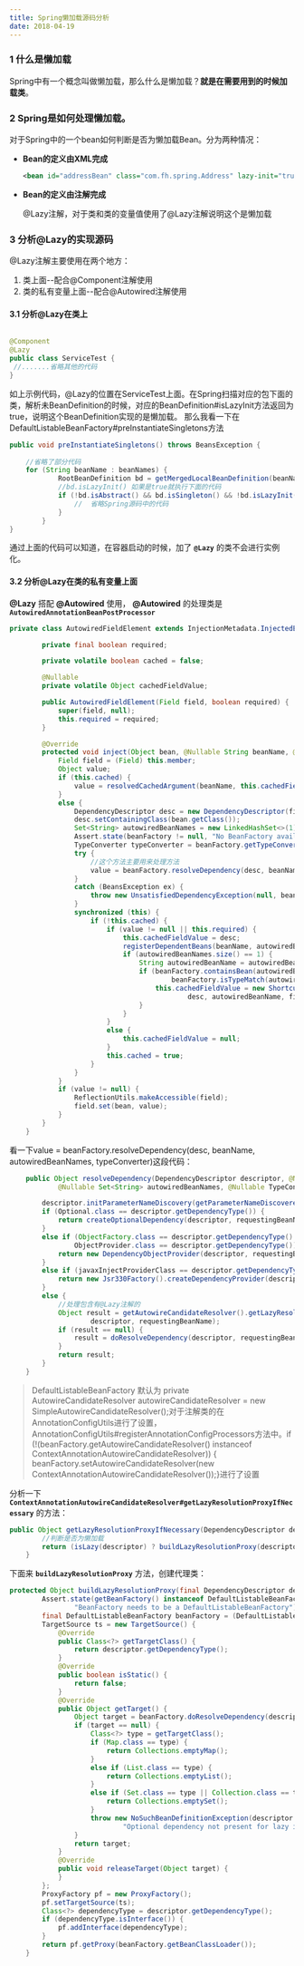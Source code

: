 ```yaml
---
title: Spring懒加载源码分析
date: 2018-04-19
---
```

### 1 什么是懒加载
Spring中有一个概念叫做懒加载，那么什么是懒加载？**就是在需要用到的时候加载类**。
### 2 Spring是如何处理懒加载。
对于Spring中的一个bean如何判断是否为懒加载Bean。分为两种情况：  
- **Bean的定义由XML完成**

  ```xml
  <bean id="addressBean" class="com.fh.spring.Address" lazy-init="true" />
  ```

- **Bean的定义由注解完成**

  @Lazy注解，对于类和类的变量值使用了@Lazy注解说明这个是懒加载

### 3 分析@Lazy的实现源码
@Lazy注解主要使用在两个地方：
1. 类上面--配合@Component注解使用
2. 类的私有变量上面--配合@Autowired注解使用

#### 3.1 分析@Lazy在类上

```java

@Component
@Lazy
public class ServiceTest {
 //.......省略其他的代码   
}
```
如上示例代码，@Lazy的位置在ServiceTest上面。在Spring扫描对应的包下面的类，解析未BeanDefinition的时候，对应的BeanDefinition#isLazyInit方法返回为true，说明这个BeanDefinition实现的是懒加载。
那么我看一下在DefaultListableBeanFactory#preInstantiateSingletons方法

```java
public void preInstantiateSingletons() throws BeansException {
    
    //省略了部分代码
    for (String beanName : beanNames) {
			RootBeanDefinition bd = getMergedLocalBeanDefinition(beanName);
			//bd.isLazyInit() 如果是true就执行下面的代码
			if (!bd.isAbstract() && bd.isSingleton() && !bd.isLazyInit()) {
			    //  省略Spring源码中的代码
			}
		}
}
```

通过上面的代码可以知道，在容器启动的时候，加了 **`@Lazy`** 的类不会进行实例化。

#### 3.2 分析@Lazy在类的私有变量上面

**@Lazy** 搭配 **@Autowired** 使用， **@Autowired** 的处理类是 **`AutowiredAnnotationBeanPostProcessor`** 

```java
private class AutowiredFieldElement extends InjectionMetadata.InjectedElement {

		private final boolean required;

		private volatile boolean cached = false;

		@Nullable
		private volatile Object cachedFieldValue;

		public AutowiredFieldElement(Field field, boolean required) {
			super(field, null);
			this.required = required;
		}

		@Override
		protected void inject(Object bean, @Nullable String beanName, @Nullable PropertyValues pvs) throws Throwable {
			Field field = (Field) this.member;
			Object value;
			if (this.cached) {
				value = resolvedCachedArgument(beanName, this.cachedFieldValue);
			}
			else {
				DependencyDescriptor desc = new DependencyDescriptor(field, this.required);
				desc.setContainingClass(bean.getClass());
				Set<String> autowiredBeanNames = new LinkedHashSet<>(1);
				Assert.state(beanFactory != null, "No BeanFactory available");
				TypeConverter typeConverter = beanFactory.getTypeConverter();
				try {
                    //这个方法主要用来处理方法
					value = beanFactory.resolveDependency(desc, beanName, autowiredBeanNames, typeConverter);
				}
				catch (BeansException ex) {
					throw new UnsatisfiedDependencyException(null, beanName, new InjectionPoint(field), ex);
				}
				synchronized (this) {
					if (!this.cached) {
						if (value != null || this.required) {
							this.cachedFieldValue = desc;
							registerDependentBeans(beanName, autowiredBeanNames);
							if (autowiredBeanNames.size() == 1) {
								String autowiredBeanName = autowiredBeanNames.iterator().next();
								if (beanFactory.containsBean(autowiredBeanName) &&
										beanFactory.isTypeMatch(autowiredBeanName, field.getType())) {
									this.cachedFieldValue = new ShortcutDependencyDescriptor(
											desc, autowiredBeanName, field.getType());
								}
							}
						}
						else {
							this.cachedFieldValue = null;
						}
						this.cached = true;
					}
				}
			}
			if (value != null) {
				ReflectionUtils.makeAccessible(field);
				field.set(bean, value);
			}
		}
	}
```

看一下value = beanFactory.resolveDependency(desc, beanName, autowiredBeanNames, typeConverter)这段代码：

```java
	public Object resolveDependency(DependencyDescriptor descriptor, @Nullable String requestingBeanName,
			@Nullable Set<String> autowiredBeanNames, @Nullable TypeConverter typeConverter) throws BeansException {

		descriptor.initParameterNameDiscovery(getParameterNameDiscoverer());
		if (Optional.class == descriptor.getDependencyType()) {
			return createOptionalDependency(descriptor, requestingBeanName);
		}
		else if (ObjectFactory.class == descriptor.getDependencyType() ||
				ObjectProvider.class == descriptor.getDependencyType()) {
			return new DependencyObjectProvider(descriptor, requestingBeanName);
		}
		else if (javaxInjectProviderClass == descriptor.getDependencyType()) {
			return new Jsr330Factory().createDependencyProvider(descriptor, requestingBeanName);
		}
		else {
            //处理包含有@Lazy注解的
			Object result = getAutowireCandidateResolver().getLazyResolutionProxyIfNecessary(
					descriptor, requestingBeanName);
			if (result == null) {
				result = doResolveDependency(descriptor, requestingBeanName, autowiredBeanNames, typeConverter);
			}
			return result;
		}
	}
```

> DefaultListableBeanFactory 默认为 private AutowireCandidateResolver autowireCandidateResolver = new SimpleAutowireCandidateResolver();对于注解类的在AnnotationConfigUtils进行了设置，AnnotationConfigUtils#registerAnnotationConfigProcessors方法中。if (!(beanFactory.getAutowireCandidateResolver() instanceof ContextAnnotationAutowireCandidateResolver)) \{   beanFactory.setAutowireCandidateResolver(new ContextAnnotationAutowireCandidateResolver());}进行了设置

分析一下 **`ContextAnnotationAutowireCandidateResolver#getLazyResolutionProxyIfNecessary`** 的方法：

```java
public Object getLazyResolutionProxyIfNecessary(DependencyDescriptor descriptor, @Nullable String beanName) {
    	//判断是否为懒加载
		return (isLazy(descriptor) ? buildLazyResolutionProxy(descriptor, beanName) : null);
	}
```

下面来 **`buildLazyResolutionProxy`** 方法，创建代理类：

```java
protected Object buildLazyResolutionProxy(final DependencyDescriptor descriptor, final @Nullable String beanName) {
		Assert.state(getBeanFactory() instanceof DefaultListableBeanFactory,
				"BeanFactory needs to be a DefaultListableBeanFactory");
		final DefaultListableBeanFactory beanFactory = (DefaultListableBeanFactory) getBeanFactory();
		TargetSource ts = new TargetSource() {
			@Override
			public Class<?> getTargetClass() {
				return descriptor.getDependencyType();
			}
			@Override
			public boolean isStatic() {
				return false;
			}
			@Override
			public Object getTarget() {
				Object target = beanFactory.doResolveDependency(descriptor, beanName, null, null);
				if (target == null) {
					Class<?> type = getTargetClass();
					if (Map.class == type) {
						return Collections.emptyMap();
					}
					else if (List.class == type) {
						return Collections.emptyList();
					}
					else if (Set.class == type || Collection.class == type) {
						return Collections.emptySet();
					}
					throw new NoSuchBeanDefinitionException(descriptor.getResolvableType(),
							"Optional dependency not present for lazy injection point");
				}
				return target;
			}
			@Override
			public void releaseTarget(Object target) {
			}
		};
		ProxyFactory pf = new ProxyFactory();
		pf.setTargetSource(ts);
		Class<?> dependencyType = descriptor.getDependencyType();
		if (dependencyType.isInterface()) {
			pf.addInterface(dependencyType);
		}
		return pf.getProxy(beanFactory.getBeanClassLoader());
	}
```

